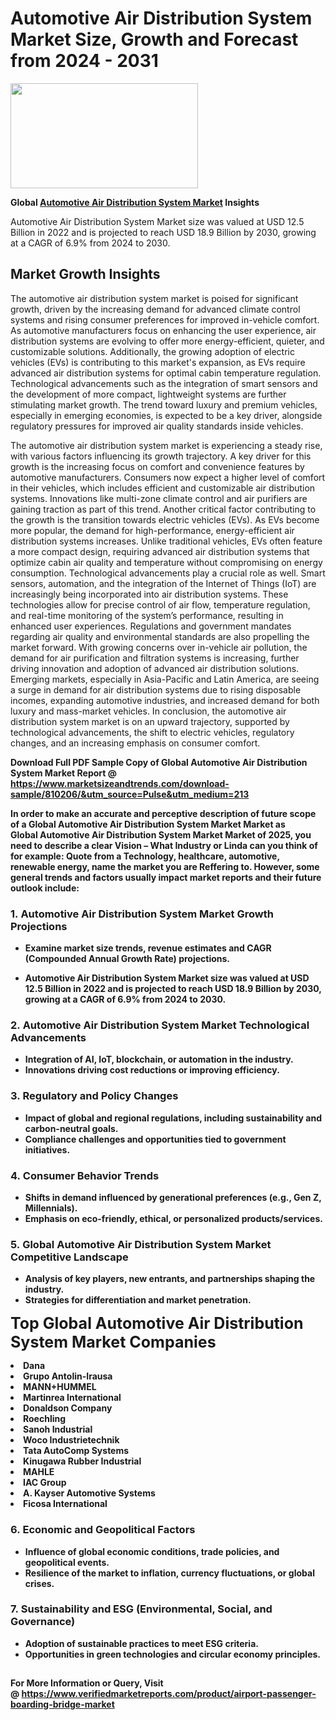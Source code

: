 <H1>Automotive Air Distribution System Market Size, Growth and Forecast from 2024 - 2031</H1><img class="aligncenter size-medium wp-image-584254" src="https://thirdeyenews.in/wp-content/uploads/2024/09/Global-Market-Research-300x168.jpeg" alt="" width="300" height="168" /><p><strong>Global&nbsp;<a href="https://www.marketsizeandtrends.com/download-sample/810206/&amp;utm_source=Pulse&amp;utm_medium=213">Automotive Air Distribution System Market</a> Insights</strong></p><p>Automotive Air Distribution System Market size was valued at USD 12.5 Billion in 2022 and is projected to reach USD 18.9 Billion by 2030, growing at a CAGR of 6.9% from 2024 to 2030.</p><p><h2>Market Growth Insights</h2> <p>The automotive air distribution system market is poised for significant growth, driven by the increasing demand for advanced climate control systems and rising consumer preferences for improved in-vehicle comfort. As automotive manufacturers focus on enhancing the user experience, air distribution systems are evolving to offer more energy-efficient, quieter, and customizable solutions. Additionally, the growing adoption of electric vehicles (EVs) is contributing to this market's expansion, as EVs require advanced air distribution systems for optimal cabin temperature regulation. Technological advancements such as the integration of smart sensors and the development of more compact, lightweight systems are further stimulating market growth. The trend toward luxury and premium vehicles, especially in emerging economies, is expected to be a key driver, alongside regulatory pressures for improved air quality standards inside vehicles.</p> <p><strong></strong></p> <p>The automotive air distribution system market is experiencing a steady rise, with various factors influencing its growth trajectory. A key driver for this growth is the increasing focus on comfort and convenience features by automotive manufacturers. Consumers now expect a higher level of comfort in their vehicles, which includes efficient and customizable air distribution systems. Innovations like multi-zone climate control and air purifiers are gaining traction as part of this trend. Another critical factor contributing to the growth is the transition towards electric vehicles (EVs). As EVs become more popular, the demand for high-performance, energy-efficient air distribution systems increases. Unlike traditional vehicles, EVs often feature a more compact design, requiring advanced air distribution systems that optimize cabin air quality and temperature without compromising on energy consumption. Technological advancements play a crucial role as well. Smart sensors, automation, and the integration of the Internet of Things (IoT) are increasingly being incorporated into air distribution systems. These technologies allow for precise control of air flow, temperature regulation, and real-time monitoring of the system’s performance, resulting in enhanced user experiences. Regulations and government mandates regarding air quality and environmental standards are also propelling the market forward. With growing concerns over in-vehicle air pollution, the demand for air purification and filtration systems is increasing, further driving innovation and adoption of advanced air distribution solutions. Emerging markets, especially in Asia-Pacific and Latin America, are seeing a surge in demand for air distribution systems due to rising disposable incomes, expanding automotive industries, and increased demand for both luxury and mass-market vehicles. In conclusion, the automotive air distribution system market is on an upward trajectory, supported by technological advancements, the shift to electric vehicles, regulatory changes, and an increasing emphasis on consumer comfort. <p><strong></p><p><span class=""><strong>Download Full PDF Sample Copy of Global Automotive Air Distribution System Market Report</strong> @ <a href="https://www.marketsizeandtrends.com/download-sample/810206/&amp;utm_source=Pulse&amp;utm_medium=213" target="_blank">https://www.marketsizeandtrends.com/download-sample/810206/&amp;utm_source=Pulse&amp;utm_medium=213</a></span></p><p>In order to make an accurate and perceptive description of future scope of a Global&nbsp;Automotive Air Distribution System Market Market as Global&nbsp;Automotive Air Distribution System Market Market of 2025, you need to describe a clear Vision &ndash; What Industry or Linda can you think of for example: Quote from a Technology, healthcare, automotive, renewable energy, name the market you are Reffering to. However, some general trends and factors usually impact market reports and their future outlook include:</p><h3>1.&nbsp;<strong>Automotive Air Distribution System Market Growth Projections</strong></h3><ul><li>Examine market size trends, revenue estimates and CAGR (Compounded Annual Growth Rate) projections.</li><li><p>Automotive Air Distribution System Market size was valued at USD 12.5 Billion in 2022 and is projected to reach USD 18.9 Billion by 2030, growing at a CAGR of 6.9% from 2024 to 2030.</p></li></ul><h3>2.&nbsp;<strong>Automotive Air Distribution System Market Technological Advancements</strong></h3><ul><li>Integration of AI, IoT, blockchain, or automation in the industry.</li><li>Innovations driving cost reductions or improving efficiency.</li></ul><h3>3.&nbsp;<strong>Regulatory and Policy Changes</strong></h3><ul><li>Impact of global and regional regulations, including sustainability and carbon-neutral goals.</li><li>Compliance challenges and opportunities tied to government initiatives.</li></ul><h3>4.&nbsp;<strong>Consumer Behavior Trends</strong></h3><ul><li>Shifts in demand influenced by generational preferences (e.g., Gen Z, Millennials).</li><li>Emphasis on eco-friendly, ethical, or personalized products/services.</li></ul><h3>5.&nbsp;<strong>Global Automotive Air Distribution System Market Competitive Landscape</strong></h3><ul><li>Analysis of key players, new entrants, and partnerships shaping the industry.</li><li>Strategies for differentiation and market penetration.</li></ul><p data-pm-slice="1 1 []"><span style="color: inherit; font-family: inherit; font-size: 25px;">Top Global Automotive Air Distribution System Market Companies</span></p><div class="" data-test-id=""><p><li>Dana</li><li> Grupo Antolin-Irausa</li><li> MANN+HUMMEL</li><li> Martinrea International</li><li> Donaldson Company</li><li> Roechling</li><li> Sanoh Industrial</li><li> Woco Industrietechnik</li><li> Tata AutoComp Systems</li><li> Kinugawa Rubber Industrial</li><li> MAHLE</li><li> IAC Group</li><li> A. Kayser Automotive Systems</li><li> Ficosa International</li></p></div><h3>6.&nbsp;<strong>Economic and Geopolitical Factors</strong></h3><ul><li>Influence of global economic conditions, trade policies, and geopolitical events.</li><li>Resilience of the market to inflation, currency fluctuations, or global crises.</li></ul><h3>7.&nbsp;<strong>Sustainability and ESG (Environmental, Social, and Governance)</strong></h3><ul><li>Adoption of sustainable practices to meet ESG criteria.</li><li>Opportunities in green technologies and circular economy principles.</li></ul><h2><strong style="font-size: 14px;">For More Information or Query, Visit @&nbsp;</strong><a style="background-color: #ffffff; font-size: 14px;" href="https://www.marketsizeandtrends.com/report/automotive-air-distribution-system-market/" target="_blank">https://www.verifiedmarketreports.com/product/airport-passenger-boarding-bridge-market</a></h2>
